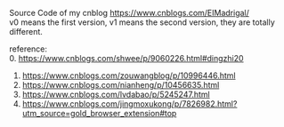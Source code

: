 Source Code of my cnblog https://www.cnblogs.com/EIMadrigal/  
v0 means the first version, v1 means the second version, they are totally different.  

reference:  
  0. https://www.cnblogs.com/shwee/p/9060226.html#dingzhi20  
  1. https://www.cnblogs.com/zouwangblog/p/10996446.html  
  2. https://www.cnblogs.com/nianheng/p/10456635.html  
  3. https://www.cnblogs.com/lvdabao/p/5245247.html  
  4. https://www.cnblogs.com/jingmoxukong/p/7826982.html?utm_source=gold_browser_extension#top
